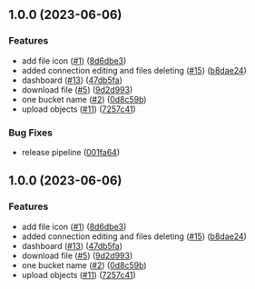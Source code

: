## 1.0.0 (2023-06-06)


### Features

* add file icon ([#1](https://github.com/64mb/pilot-s3/issues/1)) ([8d6dbe3](https://github.com/64mb/pilot-s3/commit/8d6dbe34ca7d9b237005149cba50bce9f8ee9639))
* added connection editing and files deleting ([#15](https://github.com/64mb/pilot-s3/issues/15)) ([b8dae24](https://github.com/64mb/pilot-s3/commit/b8dae24f6121aa2df8095f4803e529c20bb14a39))
* dashboard ([#13](https://github.com/64mb/pilot-s3/issues/13)) ([47db5fa](https://github.com/64mb/pilot-s3/commit/47db5fa70deb8d25e6262d144ed7caaef242b938))
* download file ([#5](https://github.com/64mb/pilot-s3/issues/5)) ([9d2d993](https://github.com/64mb/pilot-s3/commit/9d2d993fbcaab93ab9250f25121a04b856e25991))
* one bucket name ([#2](https://github.com/64mb/pilot-s3/issues/2)) ([0d8c59b](https://github.com/64mb/pilot-s3/commit/0d8c59b32753da5785f6395261ce9277658934da))
* upload objects ([#11](https://github.com/64mb/pilot-s3/issues/11)) ([7257c41](https://github.com/64mb/pilot-s3/commit/7257c418b2aa0bf23710dacba989d87f4f07bded))


### Bug Fixes

* release pipeline ([001fa64](https://github.com/64mb/pilot-s3/commit/001fa64f34b965b4151dc7df1a04e1092c823bb4))

## 1.0.0 (2023-06-06)


### Features

* add file icon ([#1](https://github.com/64mb/pilot-s3/issues/1)) ([8d6dbe3](https://github.com/64mb/pilot-s3/commit/8d6dbe34ca7d9b237005149cba50bce9f8ee9639))
* added connection editing and files deleting ([#15](https://github.com/64mb/pilot-s3/issues/15)) ([b8dae24](https://github.com/64mb/pilot-s3/commit/b8dae24f6121aa2df8095f4803e529c20bb14a39))
* dashboard ([#13](https://github.com/64mb/pilot-s3/issues/13)) ([47db5fa](https://github.com/64mb/pilot-s3/commit/47db5fa70deb8d25e6262d144ed7caaef242b938))
* download file ([#5](https://github.com/64mb/pilot-s3/issues/5)) ([9d2d993](https://github.com/64mb/pilot-s3/commit/9d2d993fbcaab93ab9250f25121a04b856e25991))
* one bucket name ([#2](https://github.com/64mb/pilot-s3/issues/2)) ([0d8c59b](https://github.com/64mb/pilot-s3/commit/0d8c59b32753da5785f6395261ce9277658934da))
* upload objects ([#11](https://github.com/64mb/pilot-s3/issues/11)) ([7257c41](https://github.com/64mb/pilot-s3/commit/7257c418b2aa0bf23710dacba989d87f4f07bded))
